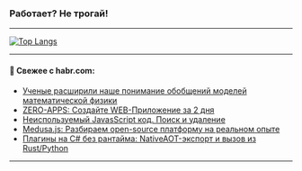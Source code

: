 ### Работает? Не трогай!

---
<!--
#### 🛠️ Technical stack:

![Java](https://img.shields.io/badge/Java-informational?logo=Oracle&style=flat&logoColor=white&color=FF4500)
![Kotlin](https://img.shields.io/badge/Kotlin-informational?logo=Kotlin&style=flat&logoColor=white&color=774D97)
![TS](https://img.shields.io/badge/TypeScript-informational?logo=typeScript&style=flat&logoColor=black&color=017acc)
![Python](https://img.shields.io/badge/Python-informational?logo=Python&style=flat&logoColor=black&color=ffdd54) <br>
![Spring](https://img.shields.io/badge/Spring-informational?logo=Spring&style=flat&logoColor=white&color=6DB33F) 
![SpringBoot](https://img.shields.io/badge/SpringBoot-informational?logo=SpringBoot&style=flat&logoColor=white&color=6DB33F)
![Nest](https://img.shields.io/badge/NestJS-informational?logo=NestJS&style=flat&logoColor=white&color=E0234E) 
![NodeJS](https://img.shields.io/badge/NodeJS-informational?logo=node.js&style=flat&logoColor=white&color=70A760)<br>
![PostgreSQL](https://img.shields.io/badge/PostgreSQL-informational?logo=PostgreSQL&style=flat&logoColor=white&color=DAA520)
![MongoDB](https://img.shields.io/badge/MongoDB-informational?logo=MongoDB&style=flat&logoColor=white&color=870000)
![Apache](https://img.shields.io/badge/Apache-informational?logo=apache&style=flat&logoColor=white&color=f74e28)

___ 
-->

<!--- #### 🛠️ : --->

[![Top Langs](https://github-readme-stats-82jvfl3w3-advtsettinggmailcoms-projects.vercel.app/api/top-langs/?username=zloylis&langs_count=10&hide_title=true&title_color=e6edf3&size_weight=0.5&count_weight=0.5&layout=compact&hide_progress=true&hide_border=true&theme=dracula&hide=css,makefile,cmake)](https://github.com/zloylis)

<!---


####  :octocat:&nbsp;&nbsp; Статистика:

![GitHub stats](https://github-readme-stats-u2qms2cxw-advtsettinggmailcoms-projects.vercel.app/api?username=zloylis&show_icons=true&hide_border=true&theme=dracula&title_color=e6edf3&include_all_commits=true&count_private=true&hide_rank=false&hide_title=true&rank_icon=github)
-->
---

#### 💬 Свежее с habr.com:

<!-- BLOG-POST-LIST:START -->
- [Ученые расширили наше понимание обобщений моделей математической физики](https://habr.com/ru/articles/952956/?utm_source=habrahabr&utm_medium=rss&utm_campaign=952956)
- [ZERO-APPS: Создайте WEB-Приложение за 2 дня](https://habr.com/ru/articles/953856/?utm_source=habrahabr&utm_medium=rss&utm_campaign=953856)
- [Неиспользуемый JavasScript код. Поиск и удаление](https://habr.com/ru/articles/954398/?utm_source=habrahabr&utm_medium=rss&utm_campaign=954398)
- [Medusa.js: Разбираем open-source платформу на реальном опыте](https://habr.com/ru/articles/954396/?utm_source=habrahabr&utm_medium=rss&utm_campaign=954396)
- [Плагины на C# без рантайма: NativeAOT-экспорт и вызов из Rust/Python](https://habr.com/ru/companies/otus/articles/950462/?utm_source=habrahabr&utm_medium=rss&utm_campaign=950462)
<!-- BLOG-POST-LIST:END -->

---
